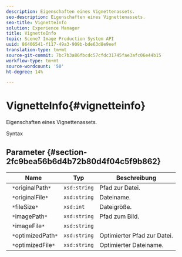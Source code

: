 ```yaml
---
description: Eigenschaften eines Vignettenassets.
seo-description: Eigenschaften eines Vignettenassets.
seo-title: VignetteInfo
solution: Experience Manager
title: VignetteInfo
topic: Scene7 Image Production System API
uuid: 86406541-f117-49a3-909b-bde63d8e9eef
translation-type: tm+mt
source-git-commit: 7bc7b3a86fbcdc57cfdc31745fae3afc06e44b15
workflow-type: tm+mt
source-wordcount: '50'
ht-degree: 14%

---
```



# VignetteInfo{#vignetteinfo}

Eigenschaften eines Vignettenassets.

Syntax

## Parameter {#section-2fc9bea56b6d4b72b80d4f04c5f9b862}

| Name | Typ | Beschreibung |
|---|---|---|
| ` *`originalPath`*` | `xsd:string` | Pfad zur Datei. |
| ` *`originalFile`*` | `xsd:string` | Dateiname. |
| ` *`fileSize`*` | `xsd:int` | Dateigröße. |
| ` *`imagePath`*` | `xsd:string` | Pfad zum Bild. |
| ` *`imageFile`*` | `xsd:string` |  |
| ` *`optimizedPath`*` | `xsd:string` | Optimierter Pfad zur Datei. |
| ` *`optimizedFile`*` | `xsd:string` | Optimierter Dateiname. |

